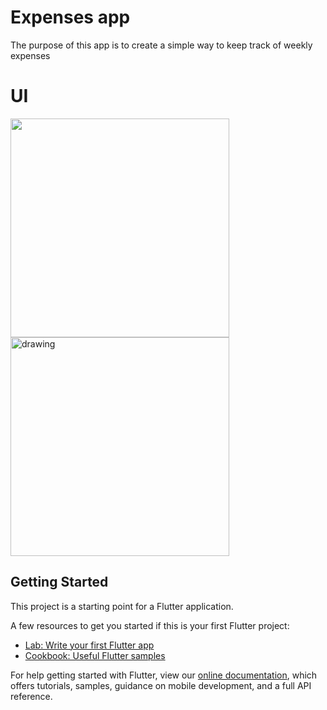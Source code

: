 # Expenses app

The purpose of this app is to create a simple way to keep track of weekly expenses 

# UI 

<img src="https://github.com/BiggeRilo/expenses-app/blob/fc2822e8c252ec849c090b23fc08396e5472d728/images/Screenshot_1634490358.png" width="350"/> <img src="https://github.com/BiggeRilo/expenses-app/blob/fc2822e8c252ec849c090b23fc08396e5472d728/images/Screenshot_1634490360.png" alt="drawing" width="350"/> 


## Getting Started

This project is a starting point for a Flutter application.

A few resources to get you started if this is your first Flutter project:

- [Lab: Write your first Flutter app](https://flutter.dev/docs/get-started/codelab)
- [Cookbook: Useful Flutter samples](https://flutter.dev/docs/cookbook)

For help getting started with Flutter, view our
[online documentation](https://flutter.dev/docs), which offers tutorials,
samples, guidance on mobile development, and a full API reference.
